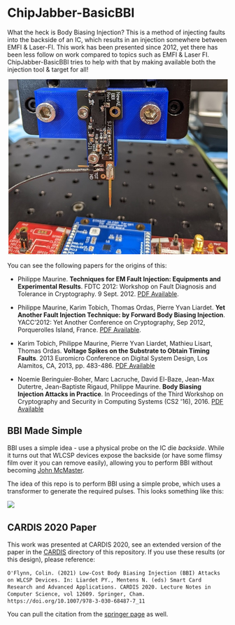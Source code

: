# ChipJabber-BasicBBI

What the heck is Body Biasing Injection? This is a method of injecting faults into the backside of an IC, which results in an injection somewhere between EMFI & Laser-FI. This work has been presented since 2012, yet there has been less follow on work compared to topics such as EMFI & Laser FI. ChipJabber-BasicBBI tries to help with that by making available both the injection tool & target for all!

![](basicbbiv1/mainpcb/photo/bbirev1_crop.jpg)

You can see the following papers for the origins of this:

* Philippe Maurine. **Techniques for EM Fault Injection: Equipments and Experimental Results**. FDTC 2012: Workshop on Fault Diagnosis and Tolerance in Cryptography. 9 Sept. 2012. [PDF Available](https://hal-lirmm.ccsd.cnrs.fr/lirmm-00761778/document).

* Philippe Maurine, Karim Tobich, Thomas Ordas, Pierre Yvan Liardet. **Yet Another Fault Injection Technique: by Forward Body Biasing Injection**. YACC’2012: Yet Another Conference on Cryptography, Sep 2012, Porquerolles Island, France.  [PDF Available](https://hal-lirmm.ccsd.cnrs.fr/lirmm-00762035/document).

* Karim Tobich, Philippe Maurine, Pierre Yvan Liardet, Mathieu Lisart, Thomas Ordas. **Voltage Spikes on the Substrate to Obtain Timing Faults**. 2013 Euromicro Conference on Digital System Design, Los Alamitos, CA, 2013, pp. 483-486. [PDF Available](https://www.researchgate.net/profile/Philippe_Maurine/publication/262352179_Voltage_Spikes_on_the_Substrate_to_Obtain_Timing_Faults/links/54b805100cf2c27adc487b12/Voltage-Spikes-on-the-Substrate-to-Obtain-Timing-Faults.pdf)

* Noemie Beringuier-Boher, Marc Lacruche, David El-Baze, Jean-Max Dutertre, Jean-Baptiste Rigaud, Philippe Maurine. **Body Biasing Injection Attacks in Practice**. In Proceedings of the Third Workshop on Cryptography and Security in Computing Systems (CS2 '16), 2016. [PDF Available](https://dl.acm.org/doi/pdf/10.1145/2858930.2858940)


## BBI Made Simple

BBI uses a simple idea - use a physical probe on the IC die *backside*. While it turns out that WLCSP devices expose the backside (or have some flimsy film over it you can remove easily), allowing you to perform BBI without becoming [John McMaster](https://twitter.com/johndmcmaster).

The idea of this repo is to perform BBI using a simple probe, which uses a transformer to generate the required pulses. This looks something like this:

![](img/bbi.png)

## CARDIS 2020 Paper

This work was presented at CARDIS 2020, see an extended version of the paper in the [CARDIS](cardis2020/ChipJabber_BBI.pdf) directory of this repository. If you use these results (or this design), please reference:

```
O'Flynn, Colin. (2021) Low-Cost Body Biasing Injection (BBI) Attacks on WLCSP Devices. In: Liardet PY., Mentens N. (eds) Smart Card Research and Advanced Applications. CARDIS 2020. Lecture Notes in Computer Science, vol 12609. Springer, Cham. https://doi.org/10.1007/978-3-030-68487-7_11
```

You can pull the citation from the [springer page](https://link.springer.com/chapter/10.1007/978-3-030-68487-7_11#citeas) as well.